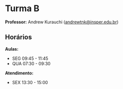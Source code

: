 # Turma B

**Professor:** Andrew Kurauchi (andrewtnk@insper.edu.br)

## Horários

**Aulas:**

* SEG 09:45 - 11:45
* QUA 07:30 - 09:30

**Atendimento:**

* SEX 13:30 - 15:00
